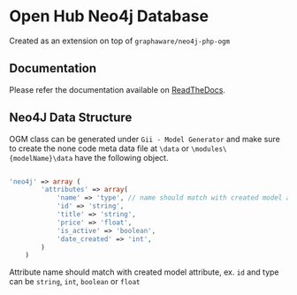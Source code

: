 # Open Hub Neo4j Database
Created as an extension on top of `graphaware/neo4j-php-ogm`

## Documentation

Please refer the documentation available on [ReadTheDocs](http://neo4j-php-ogm.readthedocs.io/en/latest/).


## Neo4J Data Structure

OGM class can be generated under `Gii - Model Generator`
and make sure to create the none code meta data file at `\data` or `\modules\{modelName}\data` have the following object.

```php

'neo4j' => array (
        'attributes' => array(
            'name' => 'type', // name should match with created model attribute and type can be 'string', 'int', 'boolean' or 'float'
            'id' => 'string',
            'title' => 'string',
            'price' => 'float',
            'is_active' => 'boolean',
            'date_created' => 'int',
        )
    )

```
Attribute name should match with created model attribute, ex. `id` and type can be `string`, `int`, `boolean` or `float`




